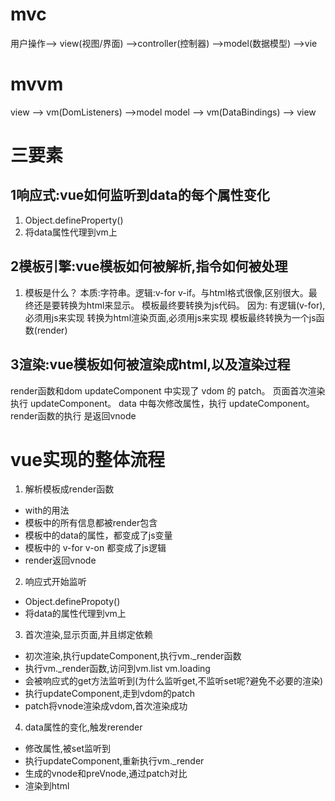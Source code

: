 # mvc

用户操作--> view(视图/界面) -->controller(控制器) -->model(数据模型) -->vie

# mvvm

view -->  vm(DomListeners)  -->model
model --> vm(DataBindings)  --> view

# 三要素
## 1响应式:vue如何监听到data的每个属性变化
 1. Object.defineProperty()
 2. 将data属性代理到vm上
## 2模板引擎:vue模板如何被解析,指令如何被处理
 1. 模板是什么？
   本质:字符串。逻辑:v-for v-if。与html格式很像,区别很大。最终还是要转换为html来显示。
   模板最终要转换为js代码。
   因为: 有逻辑(v-for),必须用js来实现
        转换为html渲染页面,必须用js来实现
        模板最终转换为一个js函数(render)   
        
## 3渲染:vue模板如何被渲染成html,以及渲染过程

  render函数和dom
    updateComponent 中实现了 vdom 的 patch。
    页面首次渲染执行 updateComponent。
    data 中每次修改属性，执行 updateComponent。
    render函数的执行 是返回vnode

#  vue实现的整体流程
 1. 解析模板成render函数 

   + with的用法  
   + 模板中的所有信息都被render包含
   + 模板中的data的属性，都变成了js变量
   + 模板中的 v-for v-on 都变成了js逻辑
   + render返回vnode

 2. 响应式开始监听
   + Object.definePropoty()
   + 将data的属性代理到vm上 

 3. 首次渲染,显示页面,并且绑定依赖  
  + 初次渲染,执行updateComponent,执行vm._render函数
  + 执行vm._render函数,访问到vm.list vm.loading
  + 会被响应式的get方法监听到(为什么监听get,不监听set呢?避免不必要的渲染)
  + 执行updateComponent,走到vdom的patch
  + patch将vnode渲染成vdom,首次渲染成功  

 4. data属性的变化,触发rerender  
  + 修改属性,被set监听到
  + 执行updateComponent,重新执行vm._render
  + 生成的vnode和preVnode,通过patch对比
  + 渲染到html


